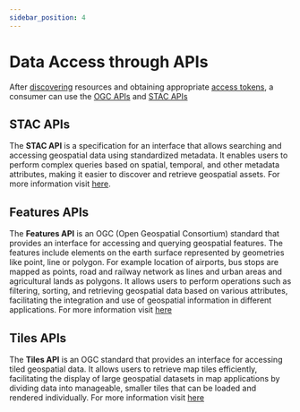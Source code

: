 ```yaml
---
sidebar_position: 4
---
```

 
 
# Data Access through APIs
After [discovering](./consumer_data_discovery.md) resources and obtaining appropriate [access tokens](./consumer_obtaining_access_token.md), a consumer can use the [OGC APIs](https://geoserver.dx.gdi.org.in/api?f=html) and [STAC APIs](https://geoserver.dx.gdi.org.in/stac/api?f=html)

## STAC APIs
The **STAC API** is a specification for an interface that allows searching and accessing geospatial data using standardized metadata. It enables users to perform complex queries based on spatial, temporal, and other metadata attributes, making it easier to discover and retrieve geospatial assets. For more information visit [here](https://stacspec.org/en).

## Features APIs

The **Features API** is an OGC (Open Geospatial Consortium) standard that provides an interface for accessing and querying geospatial features. The features include elements on the earth surface represented by geometries like point, line or polygon. For example location of airports, bus stops are mapped as points, road and railway network as lines and urban areas and agricultural lands as polygons. It allows users to perform operations such as filtering, sorting, and retrieving geospatial data based on various attributes, facilitating the integration and use of geospatial information in different applications. For more information visit [here](https://ogcapi.ogc.org/features/)

## Tiles APIs
The **Tiles API** is an OGC standard that provides an interface for accessing tiled geospatial data. It allows users to retrieve map tiles efficiently, facilitating the display of large geospatial datasets in map applications by dividing data into manageable, smaller tiles that can be loaded and rendered individually. For more information visit [here](https://ogcapi.ogc.org/tiles/)

